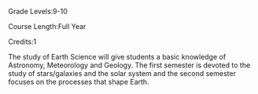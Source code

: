 Grade Levels:9-10

Course Length:Full Year

Credits:1

The study of Earth Science will give students a basic knowledge of Astronomy, Meteorology and Geology. The first semester is devoted to the study of stars/galaxies and the solar system and the second semester focuses on the processes that shape Earth.